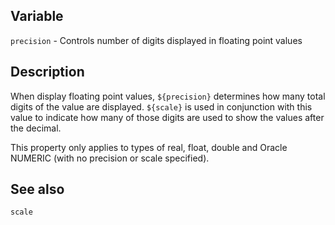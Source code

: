 ## Variable

  `precision` - Controls number of digits displayed in floating point values

## Description

  When display floating point values, `${precision}` determines how many
  total digits of the value are displayed. `${scale}` is used in conjunction
  with this value to indicate how many of those digits are used to show
  the values after the decimal.
   
  This property only applies to types of real, float, double and
  Oracle NUMERIC (with no precision or scale specified).

## See also

  `scale`
